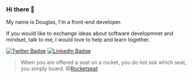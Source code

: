 ### Hi there 👋
My name is Douglas, I'm a front-end developer.

If you would like to exchange ideas about software developmnet and mindset, talk to me, I would love to help and learn together.

[![Twitter Badge](https://img.shields.io/twitter/follow/dougsilva821?color=%234fffff&label=%40dougsilva821&logo=twitter&logoColor=white&style=for-the-badge)](https://twitter.com/dougsilva821)
[![LinkedIn Badge](https://img.shields.io/badge/linkedin--%2300EBEB?style=for-the-badge&logo=linkedin&logoColor=white)](https://linkedin.com/in/douglas-silva821)


> When you are offered a seat on a rocket, you do not ask which seat, you simply board. @[Rocketseat](https://github.com/Rocketseat "Rocketseat")

